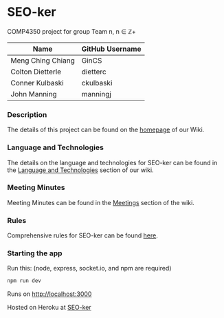 # SEO-ker
COMP4350 project for group Team n, n ∈ ℤ+

| Name | GitHub Username 
| --- | --- 
| Meng Ching Chiang | GinCS 
| Colton Dietterle | dietterc
| Conner Kulbaski | ckulbaski
| John Manning | manningj

### Description
The details of this project can be found on the [homepage](https://github.com/dietterc/SEO-ker/wiki) of our Wiki.

### Language and Technologies
The details on the language and technologies for SEO-ker can be found in the [Language and Technologies](https://github.com/dietterc/SEO-ker/wiki/Language-and-Technologies) section of our wiki.

### Meeting Minutes
Meeting Minutes can be found in the [Meetings](https://github.com/dietterc/SEO-ker/wiki/Meetings) section of the wiki.

### Rules
Comprehensive rules for SEO-ker can be found [here](https://github.com/dietterc/SEO-ker/wiki/Rules).


### Starting the app

Run this: (node, express, socket.io, and npm are required)
 
```bash
npm run dev
```
Runs on [http://localhost:3000](http://localhost:3000)

Hosted on Heroku at [SEO-ker](https://seoker.herokuapp.com/)
